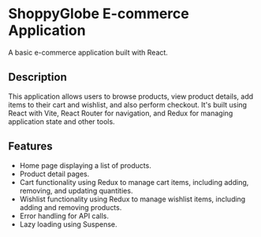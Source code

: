 # ShoppyGlobe E-commerce Application
A basic e-commerce application built with React.

## Description
This application allows users to browse products, view product details, add items to their cart and wishlist, and also perform checkout. It's built using React with Vite, React Router for navigation, and Redux for managing application state and other tools.

## Features
-   Home page displaying a list of products.
-   Product detail pages.
-   Cart functionality using Redux to manage cart items, including adding, 
    removing, and updating quantities.
-   Wishlist functionality using Redux to manage wishlist items, including 
    adding and removing products.
-   Error handling for API calls.
-   Lazy loading using Suspense.
